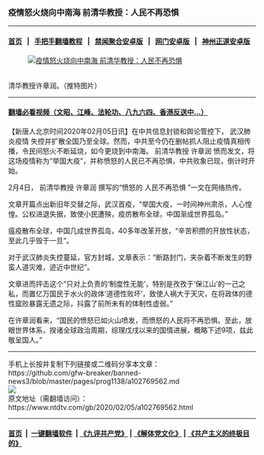 ### 疫情怒火烧向中南海 前清华教授：人民不再恐惧
------------------------

#### [首页](https://github.com/gfw-breaker/banned-news3/blob/master/README.md) &nbsp;&nbsp;|&nbsp;&nbsp; [手把手翻墙教程](https://github.com/gfw-breaker/guides/wiki) &nbsp;&nbsp;|&nbsp;&nbsp; [禁闻聚合安卓版](https://github.com/gfw-breaker/bn-android) &nbsp;&nbsp;|&nbsp;&nbsp; [网门安卓版](https://github.com/oGate2/oGate) &nbsp;&nbsp;|&nbsp;&nbsp; [神州正道安卓版](https://github.com/SzzdOgate/update) 



<div><div class="featured_image">
 <a href="https://i.ntdtv.com/assets/uploads/2019/04/112.jpg" target="_blank">
  <figure>
   <img alt="疫情怒火烧向中南海 前清华教授：人民不再恐惧" src="https://i.ntdtv.com/assets/uploads/2019/04/112-800x450.jpg"/>
  </figure><br/>
 </a>
 <span class="caption">
  清华教授许章润。（推特图片）
 </span>
</div>
</div><hr/>

#### [翻墙必看视频（文昭、江峰、法轮功、八九六四、香港反送中...）](http://167.172.214.107/home.html)

<div><div class="post_content" itemprop="articleBody">
 <p>
  【新唐人北京时间2020年02月05日讯】在中共信息封锁和舆论管控下，
  <ok href="https://www.ntdtv.com/gb/442749.htm">
   武汉肺炎疫情
  </ok>
  失控并扩散全国乃至全球。然而，中共至今仍在删帖抓人阻止疫情真相传播，令民间怒火不断延烧，如今更烧到中南海。
  <ok href="https://www.ntdtv.com/gb/前清华教授.htm">
   前清华教授
  </ok>
  <ok href="https://www.ntdtv.com/gb/许章润.htm">
   许章润
  </ok>
  愤而发文，将这场疫情称为“举国大疫”，并称愤怒的人民已不再恐惧，中共败象已现，倒计时开始。
 </p>
 <p>
  2月4日，
  <ok href="https://www.ntdtv.com/gb/前清华教授.htm">
   前清华教授
  </ok>
  <ok href="https://www.ntdtv.com/gb/许章润.htm">
   许章润
  </ok>
  撰写的“愤怒的
  <ok href="https://www.ntdtv.com/gb/人民不再恐惧.htm">
   人民不再恐惧
  </ok>
  ”一文在网络热传。
 </p>
 <p>
  文章开篇点出新旧年交替之际，武汉首疫，“举国大疫，一时间神州肃杀，人心惶惶。公权进退失据，致使小民遭殃，疫疠散布全球，中国渐成世界孤岛。”
 </p>
 <p>
  瘟疫散布全球，中国几成世界孤岛，40多年改革开放，“辛苦积攒的开放性状态，至此几乎毁于一旦”。
 </p>
 <p>
  对于武汉肺炎失控蔓延，官方封城，文章表示：“断路封门，夹杂着不断发生的野蛮人道灾难，迹近中世纪”。
 </p>
 <p>
  文章进而抨击这个“只对上负责的‘制度性无能’，特别是孜孜于‘保江山’的一己之私，而置亿万国民于水火的政体‘道德性败坏’，致使人祸大于天灾，在将政体的德性窳败暴露无遗之际，抖露了前所未有的体制性虚弱。”
 </p>
 <p>
  在许章润看来，“国民的愤怒已如火山喷发，而愤怒的人民将不再恐惧。至此，放眼世界体系，揆诸全球政治周期，综理戊戌以来的国情进展，概略下述9项，兹此敬呈国人。”
 </p>
</div></div>
<hr/>
手机上长按并复制下列链接或二维码分享本文章：<br/>
https://github.com/gfw-breaker/banned-news3/blob/master/pages/prog1138/a102769562.md <br/>
<a href='https://github.com/gfw-breaker/banned-news3/blob/master/pages/prog1138/a102769562.md'><img src='https://github.com/gfw-breaker/banned-news3/blob/master/pages/prog1138/a102769562.md.png'/></a> <br/>
原文地址（需翻墙访问）：https://www.ntdtv.com/gb/2020/02/05/a102769562.html


------------------------
#### [首页](https://github.com/gfw-breaker/banned-news3/blob/master/README.md) &nbsp;|&nbsp; [一键翻墙软件](https://github.com/gfw-breaker/nogfw/blob/master/README.md) &nbsp;| [《九评共产党》](https://github.com/gfw-breaker/9ping.md/blob/master/README.md#九评之一评共产党是什么) | [《解体党文化》](https://github.com/gfw-breaker/jtdwh.md/blob/master/README.md) | [《共产主义的终极目的》](https://github.com/gfw-breaker/gczydzjmd.md/blob/master/README.md)


<img src='http://gfw-breaker.win/banned-news3/pages/prog1138/a102769562.md' width='0px' height='0px'/>